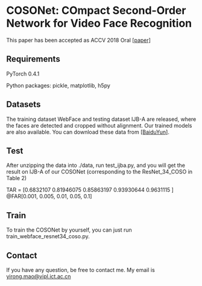 # COSONet: COmpact Second-Order Network for Video Face Recognition 

This paper has been accepted as ACCV 2018 Oral [[paper]](http://vipl.ict.ac.cn/uploadfile/upload/2018111616133187.pdf)

## Requirements

PyTorch 0.4.1

Python packages: pickle, matplotlib, h5py

## Datasets

The training dataset WebFace and testing dataset IJB-A are released, where the faces are detected and cropped without alignment. Our trained models are also available. You can download these data from [[BaiduYun]](https://pan.baidu.com/s/1a1VXZ6sBEibLMp88cU8tnQ).


## Test
After unzipping the data into ./data, run test_ijba.py, and you will get the result on IJB-A of our COSONet (corresponding to the ResNet_34_COSO in Table 2)

TAR = [0.6832107  0.81946075 0.85863197 0.93930644 0.9631115 ] @FAR[0.001, 0.005, 0.01, 0.05, 0.1]


## Train
To train the COSONet by yourself, you can just run train_webface_resnet34_coso.py.


## Contact

If you have any question, be free to contact me. My email is yirong.mao@vipl.ict.ac.cn
